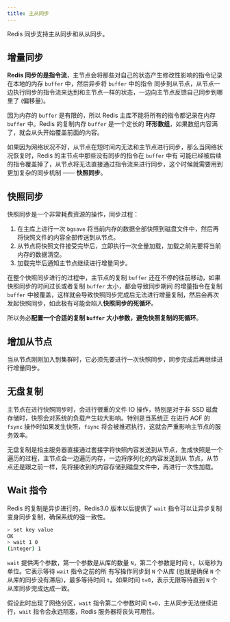 ```yaml
---
title: 主从同步
---
```


Redis 同步支持主从同步和从从同步。

## 增量同步

**Redis 同步的是指令流**，主节点会将那些对自己的状态产生修改性影响的指令记录在本地的内存 `buffer` 中，然后异步将 `buffer` 中的指令
同步到从节点，从节点一边执行同步的指令流来达到和主节点一样的状态，一边向主节点反馈自己同步到哪里了 (偏移量)。

因为内存的 `buffer` 是有限的，所以 Redis 主库不能将所有的指令都记录在内存 `buffer` 中。Redis 的复制内存 `buffer` 是一个定长的
**环形数组**，如果数组内容满了，就会从头开始覆盖前面的内容。

如果因为网络状况不好，从节点在短时间内无法和主节点进行同步，那么当网络状况恢复时，Redis 的主节点中那些没有同步的指令在 `buffer` 中有
可能已经被后续的指令覆盖掉了，从节点将无法直接通过指令流来进行同步，这个时候就需要用到更加复杂的同步机制 —— **快照同步**。

## 快照同步

快照同步是一个非常耗费资源的操作，同步过程：

1. 在主库上进行一次 `bgsave` 将当前内存的数据全部快照到磁盘文件中，然后再将快照文件的内容全部传送到从节点。
2. 从节点将快照文件接受完毕后，立即执行一次全量加载，加载之前先要将当前内存的数据清空。
3. 加载完毕后通知主节点继续进行增量同步。

在整个快照同步进行的过程中，主节点的复制 `buffer` 还在不停的往前移动，如果快照同步的时间过长或者复制 `buffer` 太小，都会导致同步期间
的增量指令在复制 `buffer` 中被覆盖，这样就会导致快照同步完成后无法进行增量复制，然后会再次发起快照同步，如此极有可能会陷入**快照同步的死循环**。

所以务必**配置一个合适的复制 `buffer` 大小参数，避免快照复制的死循环**。

## 增加从节点

当从节点刚刚加入到集群时，它必须先要进行一次快照同步，同步完成后再继续进行增量同步。

## 无盘复制

主节点在进行快照同步时，会进行很重的文件 IO 操作，特别是对于非 SSD 磁盘存储时，快照会对系统的负载产生较大影响。特别是当系统正
在进行 AOF 的 `fsync` 操作时如果发生快照，`fsync` 将会被推迟执行，这就会严重影响主节点的服务效率。

无盘复制是指主服务器直接通过套接字将快照内容发送到从节点，生成快照是一个遍历的过程，主节点会一边遍历内存，一边将序列化的内容发送到从
节点，从节点还是跟之前一样，先将接收到的内容存储到磁盘文件中，再进行一次性加载。

## Wait 指令

Redis 的复制是异步进行的，Redis3.0 版本以后提供了 `wait` 指令可以让异步复制变身同步复制，确保系统的强一致性。

```sh
> set key value
OK
> wait 1 0
(integer) 1
```

`wait` 提供两个参数，第一个参数是从库的数量 `N`，第二个参数是时间 `t`，以毫秒为单位。它表示等待 `wait` 指令之前的所
有写操作同步到 `N` 个从库 (也就是确保 `N` 个从库的同步没有滞后)，最多等待时间 `t`。如果时间 `t=0`，表示无限等待直到 `N` 个从库同步完成达成一致。

假设此时出现了网络分区，`wait` 指令第二个参数时间 `t=0`，主从同步无法继续进行，`wait` 指令会永远阻塞，Redis 服务器将丧失可用性。
